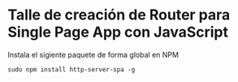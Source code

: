 # Talle de creación de Router para Single Page App con JavaScript

Instala el sigiente paquete de forma global en NPM
```
sudo npm install http-server-spa -g
```